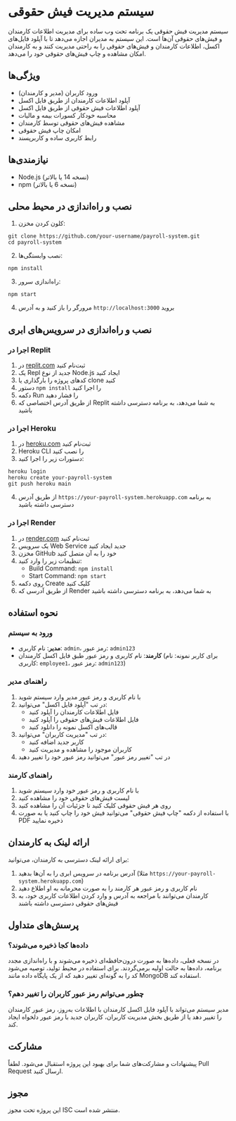 # سیستم مدیریت فیش حقوقی

سیستم مدیریت فیش حقوقی یک برنامه تحت وب ساده برای مدیریت اطلاعات کارمندان و فیش‌های حقوقی آن‌ها است. این سیستم به مدیران اجازه می‌دهد تا با آپلود فایل‌های اکسل، اطلاعات کارمندان و فیش‌های حقوقی را به راحتی مدیریت کنند و به کارمندان امکان مشاهده و چاپ فیش‌های حقوقی خود را می‌دهد.

## ویژگی‌ها

- ورود کاربران (مدیر و کارمندان)
- آپلود اطلاعات کارمندان از طریق فایل اکسل
- آپلود اطلاعات فیش حقوقی از طریق فایل اکسل
- محاسبه خودکار کسورات بیمه و مالیات
- مشاهده فیش‌های حقوقی توسط کارمندان
- امکان چاپ فیش حقوقی
- رابط کاربری ساده و کاربرپسند

## نیازمندی‌ها

- Node.js (نسخه 14 یا بالاتر)
- npm (نسخه 6 یا بالاتر)

## نصب و راه‌اندازی در محیط محلی

1. کلون کردن مخزن:
```
git clone https://github.com/your-username/payroll-system.git
cd payroll-system
```

2. نصب وابستگی‌ها:
```
npm install
```

3. راه‌اندازی سرور:
```
npm start
```

4. مرورگر را باز کنید و به آدرس `http://localhost:3000` بروید

## نصب و راه‌اندازی در سرویس‌های ابری

### اجرا در Replit
1. در [replit.com](https://replit.com/) ثبت‌نام کنید
2. یک Repl جدید از نوع Node.js ایجاد کنید
3. کدهای پروژه را بارگذاری یا clone کنید
4. دستور `npm install` را اجرا کنید
5. دکمه Run را فشار دهید
6. از طریق آدرس اختصاصی که Replit به شما می‌دهد، به برنامه دسترسی داشته باشید

### اجرا در Heroku
1. در [heroku.com](https://heroku.com/) ثبت‌نام کنید
2. Heroku CLI را نصب کنید
3. دستورات زیر را اجرا کنید:
```
heroku login
heroku create your-payroll-system
git push heroku main
```
4. از طریق آدرس `https://your-payroll-system.herokuapp.com` به برنامه دسترسی داشته باشید

### اجرا در Render
1. در [render.com](https://render.com/) ثبت‌نام کنید
2. یک سرویس Web Service جدید ایجاد کنید
3. مخزن GitHub خود را به آن متصل کنید
4. تنظیمات زیر را وارد کنید:
   - Build Command: `npm install`
   - Start Command: `npm start`
5. روی دکمه Create کلیک کنید
6. از طریق آدرسی که Render به شما می‌دهد، به برنامه دسترسی داشته باشید

## نحوه استفاده

### ورود به سیستم
- **مدیر**: نام کاربری: `admin`، رمز عبور: `admin123`
- **کارمند**: نام کاربری و رمز عبور طبق فایل اکسل کارمندان (برای کاربر نمونه: نام کاربری: `employee1`، رمز عبور: `admin123`)

### راهنمای مدیر
1. با نام کاربری و رمز عبور مدیر وارد سیستم شوید
2. در تب "آپلود فایل اکسل" می‌توانید:
   - فایل اطلاعات کارمندان را آپلود کنید
   - فایل اطلاعات فیش‌های حقوقی را آپلود کنید
   - قالب‌های اکسل نمونه را دانلود کنید
3. در تب "مدیریت کاربران" می‌توانید:
   - کاربر جدید اضافه کنید
   - کاربران موجود را مشاهده و مدیریت کنید
4. در تب "تغییر رمز عبور" می‌توانید رمز عبور خود را تغییر دهید

### راهنمای کارمند
1. با نام کاربری و رمز عبور خود وارد سیستم شوید
2. لیست فیش‌های حقوقی خود را مشاهده کنید
3. روی هر فیش حقوقی کلیک کنید تا جزئیات آن را مشاهده کنید
4. با استفاده از دکمه "چاپ فیش حقوقی" می‌توانید فیش خود را چاپ کنید یا به صورت PDF ذخیره نمایید

## ارائه لینک به کارمندان

برای ارائه لینک دسترسی به کارمندان، می‌توانید:
1. آدرس برنامه در سرویس ابری را به آن‌ها بدهید (مثلا `https://your-payroll-system.herokuapp.com`)
2. نام کاربری و رمز عبور هر کارمند را به صورت محرمانه به او اطلاع دهید
3. کارمندان می‌توانند با مراجعه به آدرس و وارد کردن اطلاعات کاربری خود، به فیش‌های حقوقی دسترسی داشته باشند

## پرسش‌های متداول

### داده‌ها کجا ذخیره می‌شوند؟
در نسخه فعلی، داده‌ها به صورت درون‌حافظه‌ای ذخیره می‌شوند و با راه‌اندازی مجدد برنامه، داده‌ها به حالت اولیه برمی‌گردند. برای استفاده در محیط تولید، توصیه می‌شود کد را به گونه‌ای تغییر دهید که از یک پایگاه داده مانند MongoDB استفاده کند.

### چطور می‌توانم رمز عبور کاربران را تغییر دهم؟
مدیر سیستم می‌تواند با آپلود فایل اکسل کارمندان با اطلاعات به‌روز، رمز عبور کارمندان را تغییر دهد یا از طریق بخش مدیریت کاربران، کاربران جدید با رمز عبور دلخواه ایجاد کند.

## مشارکت

پیشنهادات و مشارکت‌های شما برای بهبود این پروژه استقبال می‌شود. لطفاً Pull Request ارسال کنید.

## مجوز

این پروژه تحت مجوز ISC منتشر شده است.